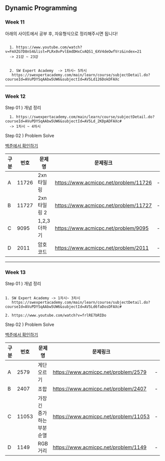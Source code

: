 
## Dynamic Programming

### Week 11
아래의 사이트에서 공부 후, 자유형식으로 정리해주시면 됩니다!
~~~
  
  1. https://www.youtube.com/watch?v=FmXZG7D8nS4&list=PLRx0vPvlEmdDHxCvAQS1_6XV4deOwfVrz&index=21
  -> 21강 ~ 23강


  2. SW Expert Academy  -> 1차시~ 5차시 
   https://swexpertacademy.com/main/learn/course/subjectDetail.do?courseId=AVuPDYSqAAbw5UW6&subjectId=AV5Ld126DokDFAXc

~~~
---

### Week 12
Step 01 ) 개념 정리 
~~~
  1. https://swexpertacademy.com/main/learn/course/subjectDetail.do?courseId=AVuPDYSqAAbw5UW6&subjectId=AV5Ld_2KDpADFAXc#
  -> 1차시 ~ 4차시

~~~

Step 02 ) Problem Solve


[백준에서 확인하기 ](https://www.acmicpc.net/group/practice/12843/7)



| 구분 | 번호 |  문제명 |문제링크 |  |
|----|--|-----|---|---| 
| A | 11726 | 2xn 타일링| https://www.acmicpc.net/problem/11726 | - |
| B | 11727 | 2xn 타일링 2 | https://www.acmicpc.net/problem/11727 | - |
| C | 9095 | 1,2,3 더하기 | https://www.acmicpc.net/problem/9095| -  |
| D | 2011 | 암호코드 | https://www.acmicpc.net/problem/2011 | - |

---

### Week 13

Step 01 ) 개념 정리 

~~~

1. SW Expert Academy -> 1차시~ 3차시
   https://swexpertacademy.com/main/learn/course/subjectDetail.do?courseId=AVuPDYSqAAbw5UW6&subjectId=AV5Ld6faDosDFAXc#

2. https://www.youtube.com/watch?v=frlRE7bRIDo
~~~

Step 02 ) Problem Solve


[백준에서 확인하기 ](https://www.acmicpc.net/group/practice/12843/8)


| 구분 | 번호 |  문제명 |문제링크 | |
|----|--|-----|---|---| 
| A | 2579 | 게단 오르기 | https://www.acmicpc.net/problem/2579 | - |
| B | 2407 | 조합 | https://www.acmicpc.net/problem/2407 | - |
| C | 11053 | 가장 긴 증가하는 부분 순열| https://www.acmicpc.net/problem/11053 | - |
| D | 1149 | RGB거리 | https://www.acmicpc.net/problem/1149 | - |